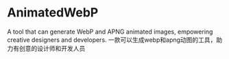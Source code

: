# AnimatedWebP
A tool that can generate WebP and APNG animated images, empowering creative designers and developers. 一款可以生成webp和apng动图的工具，助力有创意的设计师和开发人员
